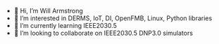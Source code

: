 - 👋 Hi, I’m Will Armstrong
- 👀 I’m interested in DERMS, IoT, DI, OpenFMB, Linux, Python libraries
- 🌱 I’m currently learning IEEE2030.5
- 💞️ I’m looking to collaborate on IEEE2030.5 DNP3.0 simulators

<!---
warmstr3/warmstr3 is a ✨ special ✨ repository because its `README.md` (this file) appears on your GitHub profile.
You can click the Preview link to take a look at your changes.
--->
